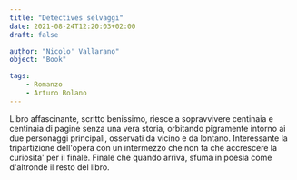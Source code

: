 ```yaml
---
title: "Detectives selvaggi"
date: 2021-08-24T12:20:03+02:00
draft: false

author: "Nicolo' Vallarano"
object: "Book"

tags:
    - Romanzo
    - Arturo Bolano
---
```

Libro affascinante, scritto benissimo, riesce a sopravvivere centinaia e centinaia di pagine senza una vera storia, orbitando pigramente intorno ai due personaggi principali, osservati da vicino e da lontano.
Interessante la tripartizione dell'opera con un intermezzo che non fa che accrescere la curiosita' per il finale. Finale che quando arriva, sfuma in poesia come d'altronde il resto del libro.
